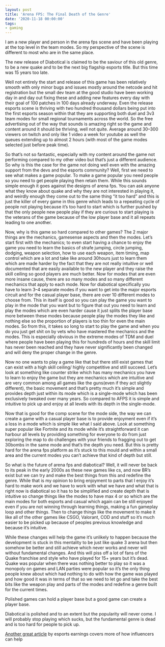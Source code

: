 ```yaml
---
layout: post
title: 'Arena FPS: The Final Death of the Genre'
date: '2020-11-18 00:00:00'
tags:
- gaming
---
```


I am a new player and person in the arena fps scene and have been playing at the top level in the team modes. So my perspective of the scene is different to most who are in the same place.

The new release of Diabotical is claimed to be the saviour of this old genre, to be a new quake and to be the next big flagship esports title. But this time was 15 years too late.

Well not entirely the start and release of this game has been relatively smooth with only minor bugs and issues mostly around the netcode and hit registration but the small dev team at the good studio have been working day in and day out fixing these and adding new features every day with their goal of 100 patches in 100 days already underway. Even the release esports scene is thriving with two hundred thousand dollars being put into the first esports season within that they are supporting both duel and 3v3 team modes for small regional tournaments across the world. So the free advertising out of the way that sounds is amazing right so the game and content around it should be thriving, well not quite. Average around 30–300 viewers on twitch and only like 1 video a week for youtube as well the queues extending up to almost 2 hours (with most of the game modes selected just before peak time).

So that’s not so fantastic, especially with my content around the game not performing compared to my other video but that’s just a different audience. So why is this the case for the game not doing well even with the amazing support from the devs and the esports community? Well, first we need to see what makes a game popular. To make a game popular you need people so you need to get people playing then retain them. While this sounds simple enough it goes against the designs of arena fps. You can ask anyone what they know about quake and why they are not interested in playing it, and weirdly enough they come out to the same thing “it too hard” and this is just the killer of every game in this genre which leads to a repeating cycle of people not playing because it’s too hard to start which is further pushed by that the only people new people play if they are curious to start playing is the veterans of the game because of the low player base and it all repeats leading to one another.

Now, why is this game so hard compared to other games? The 2 major things are the mechanics, gamesense aspects and then the modes. Let’s start first with the mechanics; to even start having a chance to enjoy the game you need to learn the basics of strafe jumping, circle jumping, dodging, weapon selection, how to use each weapon, item timing, map control which are a lot and take like around 30hours just to learn them which are made harder by the fact that they are not really intuitive or well documented that are easily available to the new player and they raise the skill ceiling so good players are much better. Now for modes that are even more insane cause, there are so many modes and so many different mechanics that apply to each mode. Now for diabotical specifically you have to learn 3–4 separate modes if you want to get into the major esports circuit and for the casual player base, there are over 10 different modes to choose from. This in itself is good so you can play the game you want to play in the mode that you want but to figure that out you need to learn and play the modes which are even harder cause it just splits the player base more between these modes because people play the modes they like and nothing else so the proportion of players is too thin for even the main modes. So from this, it takes so long to start to play the game and when you do you just get shit on by vets who have mastered the mechanics and the modes. This is especially obvious in the extreme modes of TDM and duel where people have been playing this for hundreds of hours and the skill limit has never been reached and they have never significantly been changed and will deny the proper change in the genre.

Now no one wants to play a game like that but there still exist games that can exist with a high skill ceiling/ highly competitive and still succeed. Let’s look at something like counter strike which has many mechanics you have to learn to enjoy the game but they are mechanics which are intuitive and are very common among all games like the guns(even if they act slightly different), the basic movement and that’s pretty much it’s simple and provides depth just within its mode which is a single-mode which has been exclusively tweaked over many years. So compared to AFPS it is simple and intuitive to pick up and enjoy at all levels with its depth in the single-mode.

Now that is good for the comp scene for the mode side, the way we can create a game with a casual player base is to provide enjoyment even if it’s a loss in a mode which is simple like what I said above. Look at something super popular like Fortnite and its mode while it’s straightforward it can harbour all levels by providing something for everyone to do from just exploring the map to do challenges with your friends to fragging out to get 30bombs in the same mode and that’s the depth you need. But this is pretty hard for the arena fps platform as it’s stuck to this mould and within a small area and the current modes you can’t achieve that kind of depth but still.

So what is the future of arena fps and diabotical? Well, it will never be back to its peak in the early 2000s as these new games like cs, and now BR’s exist but we can try and make the best things from this and redefine the genre. While that is my opinion to bring enjoyment to parts that I enjoy it’s hard to make work and we have to work with what we have and what that is right now is diabotical so it has to be simplified and create depth that is intuitive so change things like the modes to have max 4 or so which are the main modes for both esports and casual which again can be still enjoyed even if you are not winning through learning things, making a fun gameplay loop and other things. Then to change things like the movement to make it like all of the other games like CSGO, Valorant, COD and stuff so it’s much easier to be picked up because of peoples previous knowledge and because it’s intuitive.

While these changes will help the game it’s unlikely to happen because the development is stuck in this mentality to be just like quake 3 arena but then somehow be better and still achieve which never works and never will without fundamental changes. And this will piss off a lot of fans of the Quake franchise and style who have played for 15+ years but it’s dead. Quake was popular when there was nothing better to play so it was a monopoly on games and LAN parties were popular so it’s the only thing people knew about which had nothing to do with how the game was played and how good it was in terms of that so we need to let go and take the best bits like the weapon play and parts of the modes and redefine a genre built for the current times.

Polished games can hold a player base but a good game can create a player base.

Diabotical is polished and to an extent but the popularity will never come. I will probably stop playing which sucks, but the fundamental genre is dead and is too hard for people to pick up.

[Another great article](https://www.esportsearnings.com/articles/the-problem-with-influencers-negatively-affecting-the-arena-fps-community-and-how-diabotical-will-revive-arena-shooters) by esports earnings covers more of how influencers can help

